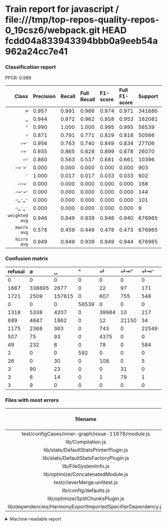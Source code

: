 # Train report for javascript / file:///tmp/top-repos-quality-repos-0_19csz6/webpack.git HEAD fcdd04a833943394bbb0a9eeb54a962a24cc7e41

### Classification report

PPCR: 0.989

| Class | Precision | Recall | Full Recall | F1-score | Full F1-score | Support | Full Support | PPCR |
|------:|:----------|:-------|:------------|:---------|:---------|:--------|:-------------|:-----|
| `∅` | 0.957| 0.991| 0.986| 0.974| 0.971| 341680| 343347| 0.995 |
| `␣` | 0.944| 0.972| 0.962| 0.958| 0.953| 162081| 163802| 0.989 |
| `"` | 0.990| 1.000| 1.000| 0.995| 0.995| 56539| 56539| 1.000 |
| `⏎` | 0.871| 0.791| 0.771| 0.829| 0.818| 50566| 51884| 0.975 |
| `⏎⇥⁺` | 0.956| 0.763| 0.740| 0.849| 0.834| 27706| 28595| 0.969 |
| `⏎⇥⁻` | 0.935| 0.865| 0.828| 0.899| 0.878| 26070| 27245| 0.957 |
| `⏎⏎` | 0.860| 0.563| 0.537| 0.681| 0.661| 10396| 10903| 0.953 |
| `⏎⇥⁻⇥⁻` | 0.000| 0.000| 0.000| 0.000| 0.000| 903| 952| 0.949 |
| `'` | 1.000| 0.017| 0.017| 0.033| 0.033| 602| 604| 0.997 |
| `⏎⏎⇥⁻` | 0.000| 0.000| 0.000| 0.000| 0.000| 168| 194| 0.866 |
| `⏎⇥⁺⇥⁺` | 0.000| 0.000| 0.000| 0.000| 0.000| 144| 147| 0.980 |
| `⏎␣⁺␣⁺` | 0.000| 0.000| 0.000| 0.000| 0.000| 101| 104| 0.971 |
| `⏎␣⁻␣⁻` | 0.000| 0.000| 0.000| 0.000| 0.000| 9| 12| 0.750 |
| `weighted avg` | 0.946| 0.949| 0.939| 0.946| 0.940| 676965| 684328| 0.989 |
| `macro avg` | 0.578| 0.459| 0.449| 0.478| 0.473| 676965| 684328| 0.989 |
| `micro avg` | 0.949| 0.949| 0.939| 0.949| 0.944| 676965| 684328| 0.989 |

### Confusion matrix

|refusal|  ∅| ␣| "| ⏎| ⏎⇥⁺| ⏎⇥⁻| ⏎⏎| ⏎⇥⁻⇥⁻| '| ⏎⏎⇥⁻| ⏎⇥⁺⇥⁺| ⏎␣⁺␣⁺| ⏎␣⁻␣⁻| 
|:---|:---|:---|:---|:---|:---|:---|:---|:---|:---|:---|:---|:---|:---|
|0 |0 |0 |0 |0 |0 |0 |0 |0 |0 |0 |0 |0 |0 |
|1667 |338695 |2677 |0 |22 |97 |171 |18 |0 |0 |0 |0 |0 |0 |
|1721 |2509 |157615 |0 |607 |755 |548 |47 |0 |0 |0 |0 |0 |0 |
|0 |0 |0 |56539 |0 |0 |0 |0 |0 |0 |0 |0 |0 |0 |
|1318 |5338 |4207 |0 |39984 |10 |217 |810 |0 |0 |0 |0 |0 |0 |
|889 |4647 |1862 |0 |12 |21150 |34 |1 |0 |0 |0 |0 |0 |0 |
|1175 |2368 |363 |0 |743 |0 |22549 |47 |0 |0 |0 |0 |0 |0 |
|507 |75 |93 |0 |4375 |0 |0 |5853 |0 |0 |0 |0 |0 |0 |
|49 |232 |8 |0 |78 |0 |584 |1 |0 |0 |0 |0 |0 |0 |
|2 |0 |0 |592 |0 |0 |0 |0 |0 |10 |0 |0 |0 |0 |
|26 |0 |30 |0 |108 |0 |5 |25 |0 |0 |0 |0 |0 |0 |
|3 |90 |23 |0 |0 |31 |0 |0 |0 |0 |0 |0 |0 |0 |
|3 |6 |14 |0 |1 |79 |1 |0 |0 |0 |0 |0 |0 |0 |
|3 |9 |0 |0 |0 |0 |0 |0 |0 |0 |0 |0 |0 |0 |

### Files with most errors

| filename | number of errors|
|:----:|:-----|
| test/configCases/inner-graph/issue-11678/module.js | 1001 |
| lib/Compilation.js | 712 |
| lib/stats/DefaultStatsPrinterPlugin.js | 662 |
| lib/stats/DefaultStatsFactoryPlugin.js | 627 |
| lib/FileSystemInfo.js | 416 |
| lib/optimize/ConcatenatedModule.js | 377 |
| test/cleverMerge.unittest.js | 375 |
| lib/config/defaults.js | 336 |
| lib/optimize/SplitChunksPlugin.js | 317 |
| lib/dependencies/HarmonyExportImportedSpecifierDependency.js | 314 |

<details>
    <summary>Machine-readable report</summary>
```json
{
  "cl_report": {"\"": {"f1-score": 0.9947919415852907, "precision": 0.9896378498538446, "recall": 1.0, "support": 56539}, "\u0027": {"f1-score": 0.032679738562091505, "precision": 1.0, "recall": 0.016611295681063124, "support": 602}, "macro avg": {"f1-score": 0.47819156934066587, "precision": 0.5779446449904703, "recall": 0.45864369051284753, "support": 676965}, "micro avg": {"f1-score": 0.9489338444380433, "precision": 0.9489338444380433, "recall": 0.9489338444380433, "support": 676965}, "weighted avg": {"f1-score": 0.9457172844451834, "precision": 0.9459868800977841, "recall": 0.9489338444380433, "support": 676965}, "\u2205": {"f1-score": 0.9737525677460903, "precision": 0.9568493286135227, "recall": 0.9912637555607586, "support": 341680}, "\u23ce": {"f1-score": 0.8287182888409881, "precision": 0.8705421293272371, "recall": 0.7907289483051853, "support": 50566}, "\u23ce\u21e5\u207a": {"f1-score": 0.8489202857830938, "precision": 0.9560618388934092, "recall": 0.7633725546812965, "support": 27706}, "\u23ce\u21e5\u207a\u21e5\u207a": {"f1-score": 0.0, "precision": 0.0, "recall": 0.0, "support": 144}, "\u23ce\u21e5\u207b": {"f1-score": 0.8987425018434007, "precision": 0.9352938736571405, "recall": 0.8649405446873801, "support": 26070}, "\u23ce\u21e5\u207b\u21e5\u207b": {"f1-score": 0.0, "precision": 0.0, "recall": 0.0, "support": 903}, "\u23ce\u23ce": {"f1-score": 0.6806605419234795, "precision": 0.8604822111143782, "recall": 0.5630050019238169, "support": 10396}, "\u23ce\u23ce\u21e5\u207b": {"f1-score": 0.0, "precision": 0.0, "recall": 0.0, "support": 168}, "\u23ce\u2423\u207a\u2423\u207a": {"f1-score": 0.0, "precision": 0.0, "recall": 0.0, "support": 101}, "\u23ce\u2423\u207b\u2423\u207b": {"f1-score": 0.0, "precision": 0.0, "recall": 0.0, "support": 9}, "\u2423": {"f1-score": 0.9582245351442216, "precision": 0.9444131534165808, "recall": 0.9724458758275183, "support": 162081}},
  "cl_report_full": {"\"": {"f1-score": 0.9947919415852907, "precision": 0.9896378498538446, "recall": 1.0, "support": 56539}, "\u0027": {"f1-score": 0.03257328990228013, "precision": 1.0, "recall": 0.016556291390728478, "support": 604}, "macro avg": {"f1-score": 0.47253594708107927, "precision": 0.5779446449904703, "recall": 0.44922930226509816, "support": 684328}, "micro avg": {"f1-score": 0.9438012242772129, "precision": 0.9489338444380433, "recall": 0.9387238283396266, "support": 684328}, "weighted avg": {"f1-score": 0.9401108242687911, "precision": 0.9456794978972608, "recall": 0.9387238283396266, "support": 684328}, "\u2205": {"f1-score": 0.9714247199261167, "precision": 0.9568493286135227, "recall": 0.9864510247650337, "support": 343347}, "\u23ce": {"f1-score": 0.8175516797186497, "precision": 0.8705421293272371, "recall": 0.7706422018348624, "support": 51884}, "\u23ce\u21e5\u207a": {"f1-score": 0.8340398682887394, "precision": 0.9560618388934092, "recall": 0.739639797167337, "support": 28595}, "\u23ce\u21e5\u207a\u21e5\u207a": {"f1-score": 0.0, "precision": 0.0, "recall": 0.0, "support": 147}, "\u23ce\u21e5\u207b": {"f1-score": 0.8781789149822798, "precision": 0.9352938736571405, "recall": 0.8276380987337126, "support": 27245}, "\u23ce\u21e5\u207b\u21e5\u207b": {"f1-score": 0.0, "precision": 0.0, "recall": 0.0, "support": 952}, "\u23ce\u23ce": {"f1-score": 0.6611691612538831, "precision": 0.8604822111143782, "recall": 0.5368247271393195, "support": 10903}, "\u23ce\u23ce\u21e5\u207b": {"f1-score": 0.0, "precision": 0.0, "recall": 0.0, "support": 194}, "\u23ce\u2423\u207a\u2423\u207a": {"f1-score": 0.0, "precision": 0.0, "recall": 0.0, "support": 104}, "\u23ce\u2423\u207b\u2423\u207b": {"f1-score": 0.0, "precision": 0.0, "recall": 0.0, "support": 12}, "\u2423": {"f1-score": 0.9532377363967898, "precision": 0.9444131534165808, "recall": 0.9622287884152818, "support": 163802}},
  "ppcr": 0.9892405396242737
}
```
</details>
